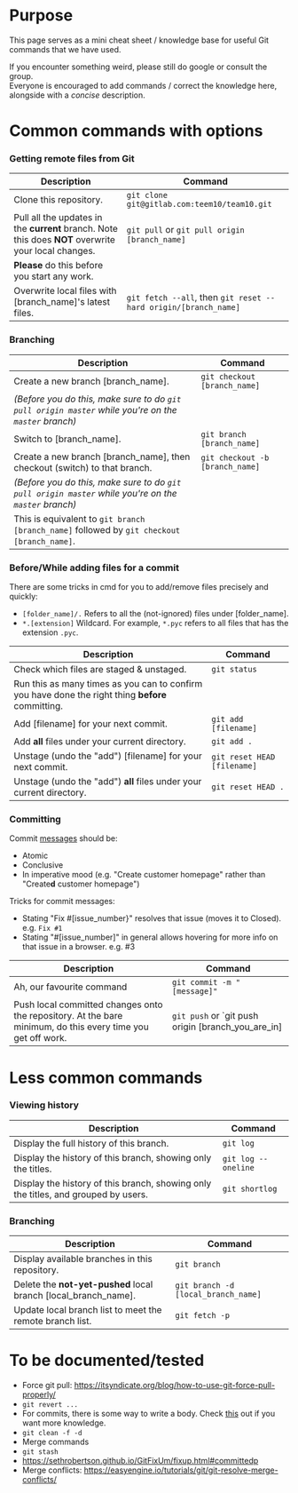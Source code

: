 # Purpose
This page serves as a mini cheat sheet / knowledge base for useful Git commands that we have used. 

If you encounter something weird, please still do google or consult the group.\
Everyone is encouraged to add commands / correct the knowledge here, alongside with a *concise* description.





# Common commands with options
### Getting remote files from Git
| Description | Command |
|---|---|
| Clone this repository. | `git clone git@gitlab.com:teem10/team10.git` |
| Pull all the updates in the **current** branch. Note this does **NOT** overwrite your local changes. | `git pull` or `git pull origin [branch_name]` |
| **Please** do this before you start any work. |  |
| Overwrite local files with [branch_name]'s latest files. | `git fetch --all`, then `git reset --hard origin/[branch_name]` |



### Branching
| Description | Command |
|---|---|
| Create a new branch [branch_name]. | `git checkout [branch_name]` |
*(Before you do this, make sure to do `git pull origin master` while you're on the `master` branch)* |  |
| Switch to [branch_name]. | `git branch [branch_name]` |
| Create a new branch [branch_name], then checkout (switch) to that branch. | `git checkout -b [branch_name]` |
*(Before you do this, make sure to do `git pull origin master` while you're on the `master` branch)* |  |
| This is equivalent to `git branch [branch_name]` followed by `git checkout [branch_name]`. |  |



### Before/While adding files for a commit
There are some tricks in cmd for you to add/remove files precisely and quickly:
*  `[folder_name]/.` Refers to all the (not-ignored) files under [folder_name].
*  `*.[extension]` Wildcard. For example, `*.pyc` refers to all files that has the extension `.pyc`.

| Description | Command |
|---|---|
| Check which files are staged & unstaged. | `git status` |
| Run this as many times as you can to confirm you have done the right thing **before** committing. |  |
| Add [filename] for your next commit. | `git add [filename]` |
| Add **all** files under your current directory. | `git add .` |
| Unstage (undo the "add") [filename] for your next commit. | `git reset HEAD [filename]` |
| Unstage (undo the "add") **all** files under your current directory. | `git reset HEAD .` |



### Committing
Commit [messages](https://chris.beams.io/posts/git-commit/) should be:
* Atomic
* Conclusive
* In imperative mood (e.g. "Create customer homepage" rather than "Create**d** customer homepage")

Tricks for commit messages:
* Stating "Fix #[issue_number}" resolves that issue (moves it to Closed). e.g. `Fix #1`
* Stating "#[issue_number]" in general allows hovering for more info on that issue in a browser. e.g. #3

| Description | Command |
|---|---|
| Ah, our favourite command | `git commit -m "[message]"` |
| Push local committed changes onto the repository. At the bare minimum, do this every time you get off work. | `git push` or `git push origin [branch_you_are_in] |





# Less common commands
### Viewing history
| Description | Command |
|---|---|
| Display the full history of this branch. | `git log` |
| Display the history of this branch, showing only the titles. | `git log --oneline` |
| Display the history of this branch, showing only the titles, and grouped by users. | `git shortlog` |



### Branching
| Description | Command |
|---|---|
| Display available branches in this repository. | `git branch` |
| Delete the **not-yet-pushed** local branch [local_branch_name]. | `git branch -d [local_branch_name]` |
| Update local branch list to meet the remote branch list. | `git fetch -p` |





# To be documented/tested
* Force git pull: https://itsyndicate.org/blog/how-to-use-git-force-pull-properly/
* `git revert ...`
* For commits, there is some way to write a body. Check [this](https://chris.beams.io/posts/git-commit/) out if you want more knowledge.
* `git clean -f -d`
* Merge commands
* `git stash`
* https://sethrobertson.github.io/GitFixUm/fixup.html#committedp
* Merge conflicts: https://easyengine.io/tutorials/git/git-resolve-merge-conflicts/
